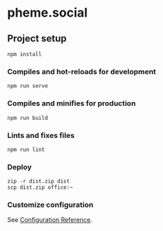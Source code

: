 # pheme.social

## Project setup
```
npm install
```

### Compiles and hot-reloads for development
```
npm run serve
```

### Compiles and minifies for production
```
npm run build
```

### Lints and fixes files
```
npm run lint
```

### Deploy
```
zip -r dist.zip dist
scp dist.zip office:~
```

### Customize configuration
See [Configuration Reference](https://cli.vuejs.org/config/).
